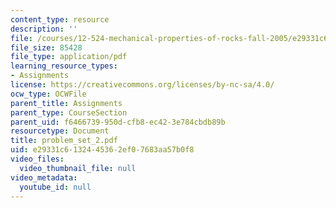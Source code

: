 ```yaml
---
content_type: resource
description: ''
file: /courses/12-524-mechanical-properties-of-rocks-fall-2005/e29331c6132445362ef07683aa57b0f8_problem_set_2.pdf
file_size: 85428
file_type: application/pdf
learning_resource_types:
- Assignments
license: https://creativecommons.org/licenses/by-nc-sa/4.0/
ocw_type: OCWFile
parent_title: Assignments
parent_type: CourseSection
parent_uid: f6466739-950d-cfb8-ec42-3e784cbdb89b
resourcetype: Document
title: problem_set_2.pdf
uid: e29331c6-1324-4536-2ef0-7683aa57b0f8
video_files:
  video_thumbnail_file: null
video_metadata:
  youtube_id: null
---
```

